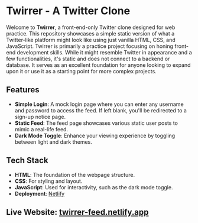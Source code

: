 # Twirrer - A Twitter Clone

Welcome to **Twirrer**, a front-end-only Twitter clone designed for web practice. This repository showcases a simple static version of what a Twitter-like platform might look like using just vanilla HTML, CSS, and JavaScript. Twirrer is primarily a practice project focusing on honing front-end development skills. While it might resemble Twitter in appearance and a few functionalities, it's static and does not connect to a backend or database. It serves as an excellent foundation for anyone looking to expand upon it or use it as a starting point for more complex projects.

## Features

- **Simple Login**: A mock login page where you can enter any username and password to access the feed. If left blank, you'll be redirected to a sign-up notice page.
- **Static Feed**: The feed page showcases various static user posts to mimic a real-life feed.
- **Dark Mode Toggle**: Enhance your viewing experience by toggling between light and dark themes.

## Tech Stack

- **HTML**: The foundation of the webpage structure.
- **CSS**: For styling and layout.
- **JavaScript**: Used for interactivity, such as the dark mode toggle.
- **Deployment**: [Netlify](https://app.netlify.com/)

## Live Website: [twirrer-feed.netlify.app](https://twirrer-feed.netlify.app/)

